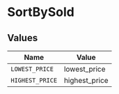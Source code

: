 # SortBySold


## Values

| Name            | Value           |
| --------------- | --------------- |
| `LOWEST_PRICE`  | lowest_price    |
| `HIGHEST_PRICE` | highest_price   |